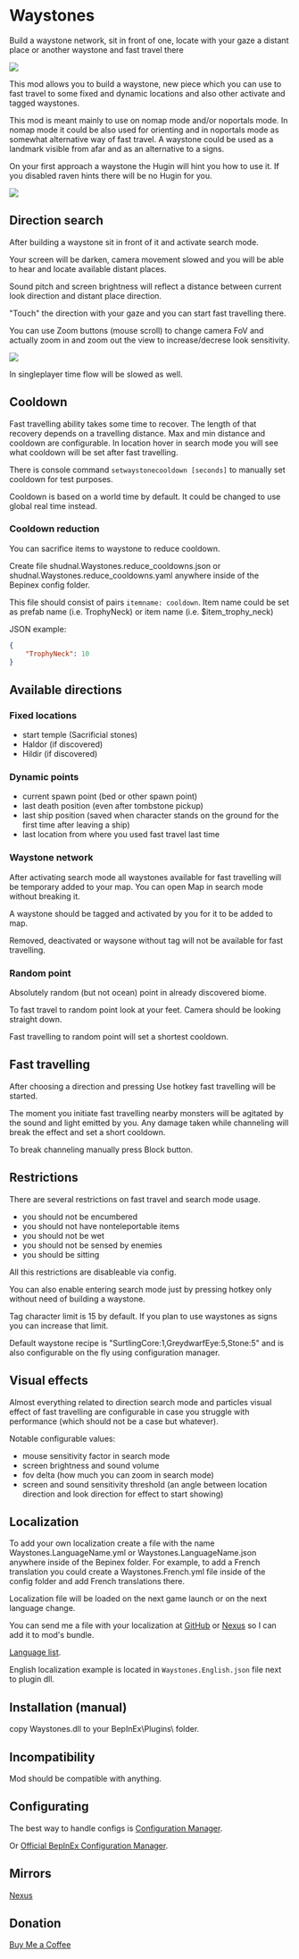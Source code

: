 # Waystones
Build a waystone network, sit in front of one, locate with your gaze a distant place or another waystone and fast travel there

![](https://staticdelivery.nexusmods.com/mods/3667/images/headers/2832_1722236465.jpg)

This mod allows you to build a waystone, new piece which you can use to fast travel to some fixed and dynamic locations and also other activate and tagged waystones.

This mod is meant mainly to use on nomap mode and/or noportals mode. In nomap mode it could be also used for orienting and in noportals mode as somewhat alternative way of fast travel. A waystone could be used as a landmark visible from afar and as an alternative to a signs.

On your first approach a waystone the Hugin will hint you how to use it. If you disabled raven hints there will be no Hugin for you.

![](https://staticdelivery.nexusmods.com/mods/3667/images/2832/2832-1722236953-1648019909.png)

## Direction search

After building a waystone sit in front of it and activate search mode. 

Your screen will be darken, camera movement slowed and you will be able to hear and locate available distant places. 

Sound pitch and screen brightness will reflect a distance between current look direction and distant place direction. 

"Touch" the direction with your gaze and you can start fast travelling there.

You can use Zoom buttons (mouse scroll) to change camera FoV and actually zoom in and zoom out the view to increase/decrese look sensitivity.

![](https://staticdelivery.nexusmods.com/mods/3667/images/2832/2832-1722237104-706801051.png)

In singleplayer time flow will be slowed as well.

## Cooldown

Fast travelling ability takes some time to recover. The length of that recovery depends on a travelling distance. Max and min distance and cooldown are configurable. In location hover in search mode you will see what cooldown will be set after fast travelling.

There is console command `setwaystonecooldown [seconds]` to manually set cooldown for test purposes.

Cooldown is based on a world time by default. It could be changed to use global real time instead.

### Cooldown reduction

You can sacrifice items to waystone to reduce cooldown.

Create file shudnal.Waystones.reduce_cooldowns.json or shudnal.Waystones.reduce_cooldowns.yaml anywhere inside of the Bepinex config folder. 

This file should consist of pairs `itemname: cooldown`. Item name could be set as prefab name (i.e. TrophyNeck) or item name (i.e. $item_trophy_neck)

JSON example:
```json
{
	"TrophyNeck": 10
}
```

## Available directions

### Fixed locations
* start temple (Sacrificial stones)
* Haldor (if discovered)
* Hildir (if discovered)

### Dynamic points
* current spawn point (bed or other spawn point)
* last death position (even after tombstone pickup)
* last ship position (saved when character stands on the ground for the first time after leaving a ship)
* last location from where you used fast travel last time

### Waystone network
After activating search mode all waystones available for fast travelling will be temporary added to your map. You can open Map in search mode without breaking it. 

A waystone should be tagged and activated by you for it to be added to map.

Removed, deactivated or waysone without tag will not be available for fast travelling.

### Random point
Absolutely random (but not ocean) point in already discovered biome.

To fast travel to random point look at your feet. Camera should be looking straight down. 

Fast travelling to random point will set a shortest cooldown.

## Fast travelling
After choosing a direction and pressing Use hotkey fast travelling will be started. 

The moment you initiate fast travelling nearby monsters will be agitated by the sound and light emitted by you. Any damage taken while channeling will break the effect and set a short cooldown. 

To break channeling manually press Block button.

## Restrictions
There are several restrictions on fast travel and search mode usage.
* you should not be encumbered
* you should not have nonteleportable items
* you should not be wet
* you should not be sensed by enemies
* you should be sitting

All this restrictions are disableable via config.

You can also enable entering search mode just by pressing hotkey only without need of building a waystone.

Tag character limit is 15 by default. If you plan to use waystones as signs you can increase that limit.

Default waystone recipe is "SurtlingCore:1,GreydwarfEye:5,Stone:5" and is also configurable on the fly using configuration manager.

## Visual effects

Almost everything related to direction search mode and particles visual effect of fast travelling are configurable in case you struggle with performance (which should not be a case but whatever).

Notable configurable values:
* mouse sensitivity factor in search mode
* screen brightness and sound volume
* fov delta (how much you can zoom in search mode)
* screen and sound sensitivity threshold (an angle between location direction and look direction for effect to start showing)

## Localization
To add your own localization create a file with the name Waystones.LanguageName.yml or Waystones.LanguageName.json anywhere inside of the Bepinex folder. For example, to add a French translation you could create a Waystones.French.yml file inside of the config folder and add French translations there.

Localization file will be loaded on the next game launch or on the next language change.

You can send me a file with your localization at [GitHub](https://github.com/shudnal/Waystones/issues) or [Nexus](https://www.nexusmods.com/valheim/mods/2832?tab=posts) so I can add it to mod's bundle.

[Language list](https://valheim-modding.github.io/Jotunn/data/localization/language-list.html).

English localization example is located in `Waystones.English.json` file next to plugin dll.

## Installation (manual)
copy Waystones.dll to your BepInEx\Plugins\ folder.

## Incompatibility
Mod should be compatible with anything.

## Configurating
The best way to handle configs is [Configuration Manager](https://thunderstore.io/c/valheim/p/shudnal/ConfigurationManager/).

Or [Official BepInEx Configuration Manager](https://thunderstore.io/c/valheim/p/Azumatt/Official_BepInEx_ConfigurationManager/).

## Mirrors
[Nexus](https://www.nexusmods.com/valheim/mods/2832)

## Donation
[Buy Me a Coffee](https://buymeacoffee.com/shudnal)